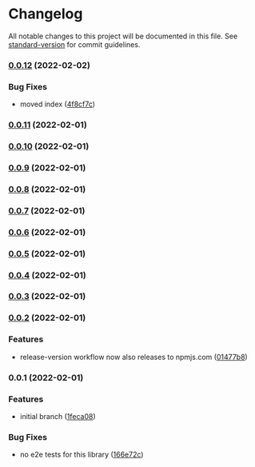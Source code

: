 # Changelog

All notable changes to this project will be documented in this file. See [standard-version](https://github.com/conventional-changelog/standard-version) for commit guidelines.

### [0.0.12](https://github.com/iotakingdoms/common/compare/v0.0.11...v0.0.12) (2022-02-02)


### Bug Fixes

* moved index ([4f8cf7c](https://github.com/iotakingdoms/common/commit/4f8cf7c1ad6e799fb5fc1ca32a5c8445eb3a4f03))

### [0.0.11](https://github.com/iotakingdoms/common/compare/v0.0.10...v0.0.11) (2022-02-01)

### [0.0.10](https://github.com/iotakingdoms/common/compare/v0.0.9...v0.0.10) (2022-02-01)

### [0.0.9](https://github.com/iotakingdoms/common/compare/v0.0.8...v0.0.9) (2022-02-01)

### [0.0.8](https://github.com/iotakingdoms/common/compare/v0.0.7...v0.0.8) (2022-02-01)

### [0.0.7](https://github.com/iotakingdoms/common/compare/v0.0.6...v0.0.7) (2022-02-01)

### [0.0.6](https://github.com/iotakingdoms/common/compare/v0.0.5...v0.0.6) (2022-02-01)

### [0.0.5](https://github.com/iotakingdoms/common/compare/v0.0.4...v0.0.5) (2022-02-01)

### [0.0.4](https://github.com/iotakingdoms/common/compare/v0.0.3...v0.0.4) (2022-02-01)

### [0.0.3](https://github.com/iotakingdoms/common/compare/v0.0.2...v0.0.3) (2022-02-01)

### [0.0.2](https://github.com/iotakingdoms/common/compare/v0.0.1...v0.0.2) (2022-02-01)


### Features

* release-version workflow now also releases to npmjs.com ([01477b8](https://github.com/iotakingdoms/common/commit/01477b8a5f15c4e822a1a0e6ad8bbadf93073ff9))

### 0.0.1 (2022-02-01)


### Features

* initial branch ([1feca08](https://github.com/iotakingdoms/common/commit/1feca08e8b2c1cce3d980cc49b5851ca6cac625c))


### Bug Fixes

* no e2e tests for this library ([166e72c](https://github.com/iotakingdoms/common/commit/166e72c6a058961e1c90100a37d73001ca26e204))
